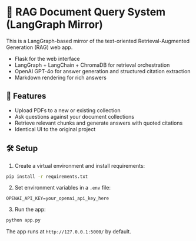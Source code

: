 # 🧠 RAG Document Query System (LangGraph Mirror)

This is a LangGraph-based mirror of the text-oriented Retrieval-Augmented Generation (RAG) web app.

- Flask for the web interface
- LangGraph + LangChain + ChromaDB for retrieval orchestration
- OpenAI GPT-4o for answer generation and structured citation extraction
- Markdown rendering for rich answers

## 🚀 Features
- Upload PDFs to a new or existing collection
- Ask questions against your document collections
- Retrieve relevant chunks and generate answers with quoted citations
- Identical UI to the original project

## 🛠️ Setup
1. Create a virtual environment and install requirements:
```bash
pip install -r requirements.txt
```
2. Set environment variables in a `.env` file:
```
OPENAI_API_KEY=your_openai_api_key_here
```
3. Run the app:
```bash
python app.py
```

The app runs at `http://127.0.0.1:5000/` by default.